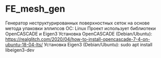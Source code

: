 # FE_mesh_gen
Генератор неструктурированных поверхностных сеток на основе метода упаковки эллипсов
ОС: Linux
Проект использует библиотеки OpenCASCADE и Eigen3
Установка OpenCASCADE (Debian/Ubuntu): https://realglitch.com/2020/04/how-to-install-opencascade-7-4-on-ubuntu-18-04-lts/
Установка Eigen3 (Debian/Ubuntu): sudo apt install libeigen3-dev
